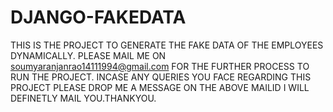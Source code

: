 # DJANGO-FAKEDATA
THIS IS THE PROJECT TO GENERATE THE FAKE DATA OF THE EMPLOYEES DYNAMICALLY.
PLEASE MAIL ME ON soumyaranjanrao14111994@gmail.com FOR THE FURTHER PROCESS TO RUN THE PROJECT.
INCASE ANY QUERIES YOU FACE REGARDING THIS PROJECT PLEASE DROP ME A MESSAGE ON THE ABOVE MAILID I WILL DEFINETLY MAIL YOU.THANKYOU.
